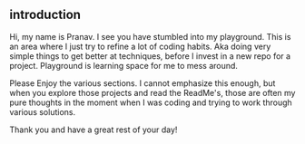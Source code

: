 ## introduction
Hi, my name is Pranav. I see you have stumbled into my playground. This is an area where I just try to refine a lot of coding habits. Aka doing very simple things to get better at techniques, before I invest in a new repo for a project. Playground is learning space for me to mess around. 

Please Enjoy the various sections. I cannot emphasize this enough, but when you explore those projects and read the ReadMe's, those are often my pure thoughts in the moment when I was coding and trying to work through various solutions.

Thank you and have a great rest of your day!
